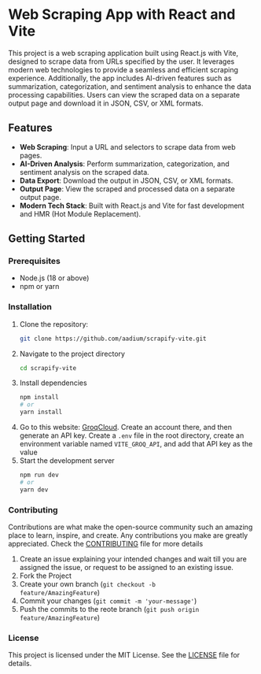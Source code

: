 # Web Scraping App with React and Vite

This project is a web scraping application built using React.js with Vite, designed to scrape data from URLs specified by the user. It leverages modern web technologies to provide a seamless and efficient scraping experience. Additionally, the app includes AI-driven features such as summarization, categorization, and sentiment analysis to enhance the data processing capabilities. Users can view the scraped data on a separate output page and download it in JSON, CSV, or XML formats.

## Features

- **Web Scraping**: Input a URL and selectors to scrape data from web pages.
- **AI-Driven Analysis**: Perform summarization, categorization, and sentiment analysis on the scraped data.
- **Data Export**: Download the output in JSON, CSV, or XML formats.
- **Output Page**: View the scraped and processed data on a separate output page.
- **Modern Tech Stack**: Built with React.js and Vite for fast development and HMR (Hot Module Replacement).

## Getting Started

### Prerequisites

- Node.js (18 or above)
- npm or yarn

### Installation

1. Clone the repository:
    ```bash
    git clone https://github.com/aadium/scrapify-vite.git
    ```
2. Navigate to the project directory
    ```bash
    cd scrapify-vite
    ```
3. Install dependencies
    ```bash
    npm install
    # or
    yarn install
    ```
4. Go to this website: [GroqCloud](https://console.groq.com/playground). Create an account there, and then generate an API key. Create a <code>.env</code> file in the root directory, create an environment variable named <code>VITE_GROQ_API</code>, and add that API key as the value
5. Start the development server
    ```bash
    npm run dev
    # or
    yarn dev
    ```

### Contributing
Contributions are what make the open-source community such an amazing place to learn, inspire, and create. Any contributions you make are greatly appreciated. Check the [CONTRIBUTING](CONTRIBUTING.md) file for more details
1. Create an issue explaining your intended changes and wait till you are assigned the issue, or request to be assigned to an existing issue.
2. Fork the Project
3. Create your own branch (<code>git checkout -b feature/AmazingFeature</code>)
4. Commit your changes (<code>git commit -m 'your-message'</code>)
5. Push the commits to the reote branch (<code>git push origin feature/AmazingFeature</code>)

### License
This project is licensed under the MIT License. See the [LICENSE](LICENSE) file for details.

